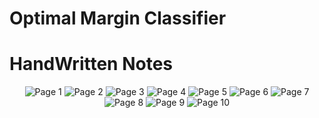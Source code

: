 # Optimal Margin Classifier

# HandWritten Notes
<p align="center">
<img src="./1.jpg" alt="Page 1"/>
<img src="./2.jpg" alt="Page 2"/>
<img src="./3.jpg" alt="Page 3"/>
<img src="./4.jpg" alt="Page 4"/>
<img src="./5.jpg" alt="Page 5"/>
<img src="./6.jpg" alt="Page 6"/>
<img src="./7.jpg" alt="Page 7"/>
<img src="./8.jpg" alt="Page 8"/>
<img src="./9.jpg" alt="Page 9"/>
<img src="./10.jpg" alt="Page 10"/>
<p\>
